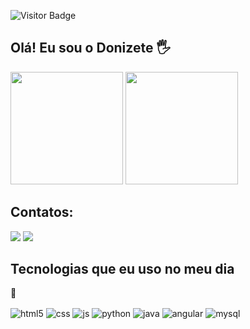 

<!--
**Doni-zete/doni-zete** is a ✨ _special_ ✨ repository because its `README.md` (this file) appears on your GitHub profile.


<!--  -->


 
 ![Visitor Badge](https://visitor-badge.laobi.icu/badge?page_id=Doni-zeti)
 
 ## Olá! Eu sou o Donizete 🖐️
 
  <div style="display: inline_block>
  <a href="https://github.com/Doni-zete">
  <img height="180em" src="https://github-readme-stats.vercel.app/api?username=doni-zete&show_icons=true&theme=white&count_private=true"/>
  <img height="180em" src="https://github-readme-stats.vercel.app/api/top-langs/?username=Doni-zete&layout=compact&langs_count=7&theme=white"/>
</div>

## Contatos:
<div style="display: inline_block>
<a href="mailto:donizetecrisostomo.b@gmail.com"><img src="https://img.shields.io/badge/Gmail-D14836?style=for-the-badge&logo=gmail&logoColor=white" target="_blank"> </a>
 <a href="https://www.linkedin.com/in/donizete-crisostomo-4b24a318b/">  <img src="https://img.shields.io/badge/LinkedIn-0077B5?style=for-the-badge&logo=linkedin&logoColor=white" target="_black"> </a>
  
 </div>
 
 
## Tecnologias que eu uso no meu dia
:mag_right:
<div style="display: inline_block">
  <img align="center" alt="html5" src="https://img.shields.io/badge/HTML5-E34F26?style=for-the-badge&logo=html5&logoColor=white" />
  <img align="center" alt="css" src="https://img.shields.io/badge/CSS3-1572B6?style=for-the-badge&logo=css3&logoColor=white" />
  <img align="center" alt="js" src="https://img.shields.io/badge/JavaScript-F7DF1E?style=for-the-badge&logo=javascript&logoColor=black" />
  <img align="center" alt="python" src="https://img.shields.io/badge/Python-14354C?style=for-the-badge&logo=python&logoColor=white" />
  <img align="center" alt="java" src="https://img.shields.io/badge/Java-ED8B00?style=for-the-badge&logo=java&logoColor=white" />
  <img align="center" alt="angular" src="https://img.shields.io/badge/Angular-DD0031?style=for-the-badge&logo=angular&logoColor=white" />
  <img align="center" alt="mysql" src="https://img.shields.io/badge/MySQL-005C84?style=for-the-badge&logo=mysql&logoColor=white" />
             
</div><br/>




 

  
  
